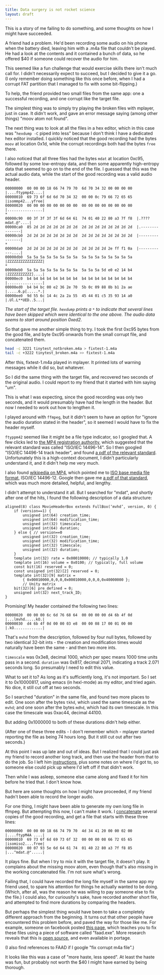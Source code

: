 ```yaml
---
title: Data surgery is not rocket science
layout: draft
---
```

This is a story of me failing to do something, and some thoughts on how I might have succeeded.

A friend had a problem. He'd been recording some audio on his phone when the battery died, leaving him with a .m4a file that couldn't be played. He had a look at the contents and it contained a bunch of data, so he offered $40 if someone could recover the audio for him.

This seemed like a fun challenge that would exercise skills there isn't much call for. I didn't necessarily expect to succeed, but I decided to give it a go. (I only remember doing something like this once before, when I had a corrupt FAT partition that I managed to fix with some bit-flipping.)

To help, the friend provided two small files from the same app: one a successful recording, and one corrupt like the target file.

The simplest thing was to simply try playing the broken files with mplayer, just in case. It didn't work, and gave an error message saying (among other things) "moov atom not found".

The next thing was to look at all the files in a hex editor, which in this case was "`hexdump -C` piped into less" because I don't think I have a dedicated hex editor installed. I quickly noticed that the good recording had the bytes `moov` at location 0x1d, while the corrupt recordings both had the bytes `free` there.

I also noticed that all three files had the bytes `mdat` at location 0xc95, followed by some low-entropy data, and then some apparently high-entropy data that seemed to go on to the end of the file. I guessed that this was the actual audio data, while the start of the good recording was a valid audio header.

```
00000000  00 00 00 18 66 74 79 70  6d 70 34 32 00 00 00 00  |....ftypmp42....|
00000010  69 73 6f 6d 6d 70 34 32  00 00 0c 79 66 72 65 65  |isommp42...yfree|
00000020  00 00 00 00 00 00 00 00  00 00 00 00 00 00 00 00  |................|
*
00000c90  00 3f 3f 3f 3f 6d 64 61  74 01 40 22 80 a3 7f f8  |.????mdat.@"....|
00000ca0  85 2d 2d 2d 2d 2d 2d 2d  2d 2d 2d 2d 2d 2d 2d 2d  |.---------------|
00000cb0  2d 2d 2d 2d 2d 2d 2d 2d  2d 2d 2d 2d 2d 2d 2d 2d  |----------------|
*
00000da0  2d 2d 2d 2d 2d 2d 2d 2d  2d 2d 2d 2d 2e ff f1 0a  |------------....|
00000db0  5a 5a 5a 5a 5a 5a 5a 5a  5a 5a 5a 5a 5a 5a 5a 5a  |ZZZZZZZZZZZZZZZZ|
*
00000eb0  5a 5a 5a 5a 5a 5a 5a 5a  5a 5a 5a 5d e0 e2 14 b4  |ZZZZZZZZZZZ]....|
00000ec0  b4 b4 b4 b4 b4 b4 b4 b4  b4 b4 b4 b4 b4 b4 b4 b4  |................|
00000ed0  b4 b4 bc 00 e2 36 2e 70  5b 0c 09 88 8b b1 2a ae  |.....6.p[.....*.|
00000ee0  9d 55 6c 14 4c 2a 2a 55  45 44 01 c5 35 93 14 a0  |.Ul.L**UED..5...|
```

*The start of the target file. `hexdump` prints a `*` to indicate that several lines have been skipped which were identical to the one above. The audio data seems to start around position 0xed2.*

So that gave me another simple thing to try. I took the first 0xc95 bytes from the good file, and byte 0xc95 onwards from the small corrupt file, and concatenated them.

```sh
head -c 3221 tinytest_notbroken.m4a > fixtest-1.m4a
tail -c +3222 tinytest_broken.m4a >> fixtest-1.m4a
```

After this, fixtest-1.m4a played in mplayer. It printed lots of warning messages while it did so, but whatever.

So I did the same thing with the target file, and recovered two seconds of the original audio. I could report to my friend that it started with him saying "um".

This is what I was expecting, since the good recording was only two seconds, and it would presumably have had the length in the header. But now I needed to work out how to lengthen it.

I played around with `ffmpeg`, but it didn't seem to have an option for "ignore the audio duration stated in the header", so it seemed I would have to fix the header myself.

`ftyppm42` seemed like it might be a file type indicator, so I googled that. A few clicks led to [the MP4 registration authority](http://www.mp4ra.org/specs.html#mp4v2), which suggested that the relevant standard was called "ISO/IEC 14496-14". So I then googled "ISO/IEC 14496-14 track header", and found [a pdf of the relevant standard](https://www.cmlab.csie.ntu.edu.tw/~cathyp/eBooks/14496_MPEG4/ISO_IEC_14496-14_2003-11-15.pdf). Unfortunately this is a high-context document, I didn't particularly understand it, and it didn't help me very much.

I also found [wikipedia on MP4](https://en.wikipedia.org/wiki/MPEG-4_Part_14), which pointed me to [ISO base media file format](https://en.wikipedia.org/wiki/ISO_base_media_file_format), ISO/IEC 14496-12. Google then gave me [a pdf of that standard](http://l.web.umkc.edu/lizhu/teaching/2016sp.video-communication/ref/mp4.pdf), which was much more detailed, helpful, and lengthy.

I didn't attempt to understand it all. But I searched for "mdat", and shortly after one of the hits, I found the following description of a data structure:

```
aligned(8) class MovieHeaderBox extends FullBox(‘mvhd’, version, 0) {
    if (version==1) {
        unsigned int(64) creation_time;
        unsigned int(64) modification_time;
        unsigned int(32) timescale;
        unsigned int(64) duration;
    } else { // version==0
        unsigned int(32) creation_time;
        unsigned int(32) modification_time;
        unsigned int(32) timescale;
        unsigned int(32) duration;
    }
    template int(32) rate = 0x00010000; // typically 1.0
    template int(16) volume = 0x0100; // typically, full volume
    const bit(16) reserved = 0;
    const unsigned int(32)[2] reserved = 0;
    template int(32)[9] matrix =
        { 0x00010000,0,0,0,0x00010000,0,0,0,0x40000000 };
        // Unity matrix
    bit(32)[6] pre_defined = 0;
    unsigned int(32) next_track_ID;
}
```

Promising! My header contained the following two lines:

```
00000020  00 00 00 6c 6d 76 68 64  00 00 00 00 d4 6b 4f 0d  |...lmvhd.....kO.|
00000030  d4 6b 4f 0d 00 00 03 e8  00 00 08 17 00 01 00 00  |.kO.............|
```

That's `mvhd` from the description, followed by four null bytes, followed by two identical 32-bit ints - the creation and modification times would naturally have been the same - and then two more ints.

`timescale` was 0x3e8, decimal 1000, which per spec means 1000 time units pass in a second. `duration` was 0x817, decimal 2071, indicating a track 2.071 seconds long. So presumably I need to edit this value.

What to set it to? As long as it's sufficiently long, it's not important. So I set it to 0x10000817, using emacs (in hexl-mode) as my editor, and tried again. No dice, it still cut off at two seconds.

So I searched "duration" in the same file, and found two more places to edit. One soon after the bytes `tkhd`, which used the same timescale as the `mvhd`; and one soon after the bytes `mdhd`, which had its own timescale. In this case the timescale was 0xac44, decimal 44100.

But adding 0x1000000 to both of these durations didn't help either.

(After one of these three edits - I don't remember which - mplayer started reporting the file as being 74 hours long. But it still cut out after two seconds.)

At this point I was up late and out of ideas. But I realized that I could just ask my friend to record another long track, and then use the header from that to do the job. So I left him [instructions](http://pastebin.com/gCaWWWB1), plus some notes on where I'd got to, so someone else could pick up where I'd left off if that didn't work.

Then while I was asleep, someone else came along and fixed it for him before he tried that. I don't know how.

But here are some thoughts on how I might have proceeded, if my friend hadn't been able to record the longer audio.

For one thing, I might have been able to generate my own long file in ffmpeg. But attempting this now, I can't make it work. I [concatenate](https://trac.ffmpeg.org/wiki/Concatenate) several copies of the good recording, and get a file that starts with these three lines:

```
00000000  00 00 00 18 66 74 79 70  4d 34 41 20 00 00 02 00  |....ftypM4A ....|
00000010  69 73 6f 6d 69 73 6f 32  00 00 00 08 66 72 65 65  |isomiso2....free|
00000020  00 07 93 5e 6d 64 61 74  01 40 22 80 a3 7f f8 85  |...^mdat.@".....|
```

It plays fine. But when I try to mix it with the target file, it doesn't play. It complains about the missing moov atom, even though that's also missing in the working concatenated file. I'm not sure what's wrong.

Failing that, I could have recorded the long file myself in the same app my friend used, to spare his attention for things he actually wanted to be doing. (Which, after all, was the reason he was willing to pay someone else to fix the file.) I could also, for curiousity's sake, have recorded another short file, and attempted to find more durations by comparing the headers.

But perhaps the simplest thing would have been to take a completely different approach from the beginning. It turns out that other people have encountered this problem before, and paved the way for those like me. For example, someone on facebook posted [this page](http://sysfrontier.com/en/2014/12/31/hello-world/), which teaches you to fix these files using a piece of software called "faad.exe". More research reveals that this is [open source](http://www.audiocoding.com/index.html), and even available in portage.

(I also find references to FAAD if I google "fix corrupt m4a file".)

It looks like this was a case of "more haste, less speed". At least the haste was fun, but probably not worth the $40 I might have earned by being thorough.
